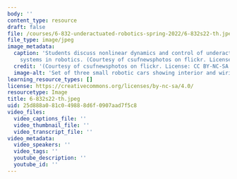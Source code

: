```yaml
---
body: ''
content_type: resource
draft: false
file: /courses/6-832-underactuated-robotics-spring-2022/6-832s22-th.jpeg
file_type: image/jpeg
image_metadata:
  caption: 'Students discuss nonlinear dynamics and control of underactuated mechanical
    systems in robotics. (Courtesy of csufnewsphotos on flickr. License: CC BY-NC-SA.)'
  credit: '(Courtesy of csufnewsphotos on flickr. License: CC BY-NC-SA.)'
  image-alt: 'Set of three small robotic cars showing interior and wiring. '
learning_resource_types: []
license: https://creativecommons.org/licenses/by-nc-sa/4.0/
resourcetype: Image
title: 6-832s22-th.jpeg
uid: 25d888a0-81c0-4988-8d6f-0907aad7f5c8
video_files:
  video_captions_file: ''
  video_thumbnail_file: ''
  video_transcript_file: ''
video_metadata:
  video_speakers: ''
  video_tags: ''
  youtube_description: ''
  youtube_id: ''
---
```

